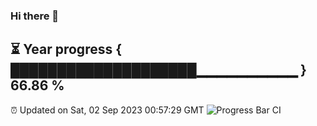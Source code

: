 ### Hi there 👋
⏳ Year progress { ████████████████████▁▁▁▁▁▁▁▁▁▁ } 66.86 %
---
⏰ Updated on Sat, 02 Sep 2023 00:57:29 GMT
![Progress Bar CI](https://github.com/liununu/liununu/workflows/Progress%20Bar%20CI/badge.svg)
